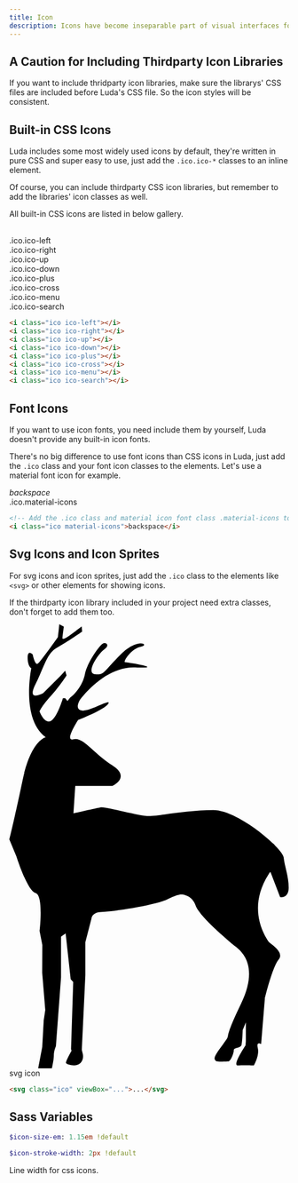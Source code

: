 ```yaml
---
title: Icon
description: Icons have become inseparable part of visual interfaces for their power to create effective visual communication. In Luda, you can use CSS icons, font icons, svg icons and more.
---
```



## A Caution for Including Thirdparty Icon Libraries
If you want to include thridparty icon libraries, make sure the librarys' CSS files are included before Luda's CSS file. So the icon styles will be consistent.



## Built-in CSS Icons
Luda includes some most widely used icons by default, they're written in pure CSS and super easy to use, just add the `.ico.ico-*` classes to an inline element.

Of course, you can include thirdparty CSS icon libraries, but remember to add the libraries' icon classes as well.

All built-in CSS icons are listed in below gallery.

<p class="example my-none">
  <span class="mr-small mb-small ws-nowrap d-inline-block va-top ta-center" style="width:8em">
    <i class="ico ico-left"></i><br>
    .ico.ico-left
  </span>
  <span class="mr-small mb-small ws-nowrap d-inline-block va-top ta-center" style="width:8em">
    <i class="ico ico-right"></i><br>
    .ico.ico-right
  </span>
  <span class="mr-small mb-small ws-nowrap d-inline-block va-top ta-center" style="width:8em">
    <i class="ico ico-up"></i><br>
    .ico.ico-up
  </span>
  <span class="mr-small mb-small ws-nowrap d-inline-block va-top ta-center" style="width:8em">
    <i class="ico ico-down"></i><br>
    .ico.ico-down
  </span>
  <span class="mr-small mb-small ws-nowrap d-inline-block va-top ta-center" style="width:8em">
    <i class="ico ico-plus"></i><br>
    .ico.ico-plus
  </span>
  <span class="mr-small mb-small ws-nowrap d-inline-block va-top ta-center" style="width:8em">
    <i class="ico ico-cross"></i><br>
    .ico.ico-cross
  </span>
  <span class="mr-small mb-small ws-nowrap d-inline-block va-top ta-center" style="width:8em">
    <i class="ico ico-menu"></i><br>
    .ico.ico-menu
  </span>
  <span class="mr-small mb-small ws-nowrap d-inline-block va-top ta-center" style="width:8em">
    <i class="ico ico-search"></i><br>
    .ico.ico-search
  </span>
</p>

``` html
<i class="ico ico-left"></i>
<i class="ico ico-right"></i>
<i class="ico ico-up"></i>
<i class="ico ico-down"></i>
<i class="ico ico-plus"></i>
<i class="ico ico-cross"></i>
<i class="ico ico-menu"></i>
<i class="ico ico-search"></i>
```


## Font Icons
If you want to use icon fonts, you need include them by yourself, Luda doesn't provide any built-in icon fonts.

There's no big difference to use font icons than CSS icons in Luda, just add the `.ico` class and your font icon classes to the elements. Let's use a material font icon for example.

<p class="example mt-none">
  <span class="ws-nowrap d-inline-block va-top ta-center" style="width:8em">
    <i class="ico material-icons">backspace</i><br>
  .ico.material-icons
  </span>
</p>

``` html
<!-- Add the .ico class and material icon font class .material-icons to show a material icon -->
<i class="ico material-icons">backspace</i>
```


## Svg Icons and Icon Sprites
For svg icons and icon sprites, just add the `.ico` class to the elements like `<svg>` or other elements for showing icons.

If the thirdparty icon library included in your project need extra classes, don't forget to add them too.

<p class="example mt-none">
  <span class="ws-nowrap d-inline-block va-top ta-center">
    <svg class="ico" viewBox="0 0 31.49733935396907 50"><g transform="translate(1.30719096416063e-7 0) scale(0.5482756289742787)"><g><path d="M56.417 47.893c-.048-.462-.697-1.339-1.71-2.38a2.221 2.221 0 0 0-.672-.666c-3.085-2.926-8.494-6.677-12.122-6.677-5.275 0-11.113 1.214-13.185 1.214-2.072 0-8.949-1.984-9.891-1.795-.941.189-5.651 1.241-5.651 1.241l.378-5.636h7.63s3.862-1.762 0-4.21c-3.862-2.451-6.032-5.922-8.009-5.356-1.977.565.944-3.948.944-3.948s5.464-2.117 6.217-3.341c.752-1.224-3.674 1.581-5.369 1.392-1.695-.189-.471-2.178-.471-2.178s4.991-6.976 11.397-6.693c6.405.283-1.507-1.039-2.072-1.039-.565 0 1.224-2.824 3.202-3.201s-.564-1.984-4.144 1.597c-3.58 3.579-3.297 4.24-5.275 4.051-1.978-.189.66-4.239 1.884-5.086 1.224-.848.47-1.463-.188-1.25-.659.213-3.296 3.888-3.767 6.336-.472 2.448-2.356 4.239-2.356 4.239l-.687.565-.537.674-.471-.551h-.47s-1.224 4.13-2.544 4.694c-1.319.565-2.261-1.985-2.261-1.985s.378-1.041 2.261-3.112c1.884-2.072 3.296-4.288 3.296-4.288l-.283-.966-.941 1.024-3.58 3.572s-3.484 1.975-1.601-1.792c1.883-3.769 2.354-6.405 4.427-7.535 2.072-1.13 5.181-3.3 5.181-3.3L14.882.47l-1.035.754s-3.016 2.448-2.921 1.601c.096-.848.283-2.354.283-2.354L10.267 0l-.094 1.037-.189 1.601s-3.58 5.086-4.145 5.463c-.565.377-1.028-1.884-1.028-1.884s-1.043-1.129-1.043.66c0 1.79.754 2.166.754 2.166s-2.167 10.36 2.92 14.129c.015.012.027.024.042.035-.631.196-3.191 1.43-4.752 8.82C.941 40.505 0 44.178 0 44.178l1.46 3.485s2.237 7.065 3.932 7.536c1.696.471.837 7.817.837 7.817l.559 2.826-.026 5.747.632 7.632-.32 2.118-.304 5.469-.836 4.387H8.76s.399-1.751.399-2.692.421-1.853.421-1.853l1.057-14.121v-8.38l.945-.663 1.037 9.42.52.565-.447 13.752.104.378s-1.311 2.265-1.123 2.545c.188.281 2.075.85 2.923 0 .848-.85.496-1.98.496-1.98l-.186-.754.731-15.354V65.28l1.271-4.901s.07-1.318 2.236-1.318c2.165 0 11.056-1.413 13.317-2.543 2.26-1.13 2.89-1.037 2.89-1.037s2.199 0 2.952 2.261c.752 2.261 6.895 7.346 7.648 8.006.752.66 5.942 3.391 1.703 12.151s-1.595 5.559-3.668 8.29c-2.073 2.731-1.884 3.014-1.602 3.391.283.376 2.168.188 2.638.188.473 0 1.132-1.602 1.132-2.261s1.413-.377 1.602-1.13c.188-.753.228-3.014.228-3.014l.653-1.601v3.864l-.064.846s-2.811 4.198-1.586 4.124c1.223-.074 3.305.001 3.305.001s1.182-2.052.806-3.56.682-.848.682-.848l.769-9.326s1.513-6.406 2.833-8.007c1.319-1.6-1.88-3.297-2.068-3.673-.189-.376-4.804-6.31 0-13.846.094-.148.178-.287.264-.428l.146.008 1.958 5.109s1.766.386 1.766-1.968-.844-4.375-1.031-6.165zM7.659 23.354l-.029.049v-.075c.011.008.018.017.029.026z"></path></g></g></svg><br>
    svg icon
  </span>
</p>

``` html
<svg class="ico" viewBox="...">...</svg>
```


## Sass Variables

``` sass
$icon-size-em: 1.15em !default
```

``` sass
$icon-stroke-width: 2px !default
```
Line width for css icons.